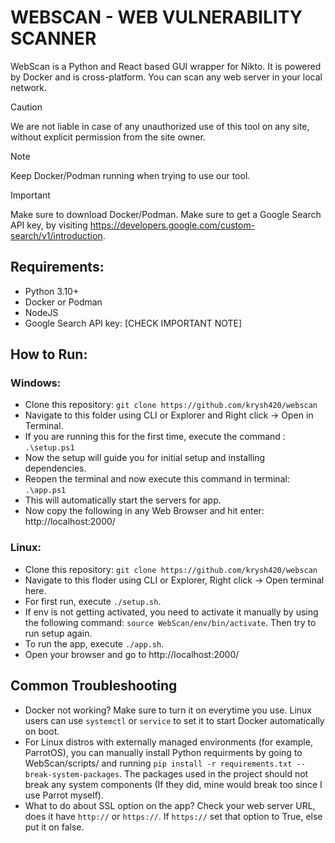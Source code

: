# WEBSCAN - WEB VULNERABILITY SCANNER
WebScan is a Python and React based GUI wrapper for Nikto. It is powered by Docker and is cross-platform. You can scan any web server in your local network.

> [!CAUTION]
> We are not liable in case of any unauthorized use of this tool on any site, without explicit permission from the site owner.

> [!NOTE]
> Keep Docker/Podman running when trying to use our tool.

> [!IMPORTANT]
> Make sure to download Docker/Podman.
> Make sure to get a Google Search API key, by visiting https://developers.google.com/custom-search/v1/introduction.

## Requirements:
- Python 3.10+
- Docker or Podman
- NodeJS
- Google Search API key: [CHECK IMPORTANT NOTE]

## How to Run:
### Windows:
- Clone this repository:
  `git clone https://github.com/krysh420/webscan`
- Navigate to this folder using CLI or Explorer and Right click -> Open in Terminal.
- If you are running this for the first time, execute the command :
  `.\setup.ps1`
- Now the setup will guide you for initial setup and installing dependencies.
- Reopen the terminal and now execute this command in terminal: `.\app.ps1`
- This will automatically start the servers for app. 
- Now copy the following in any Web Browser and hit enter:
            http://localhost:2000/

### Linux:
- Clone this repository:
   `git clone https://github.com/krysh420/webscan`
- Navigate to this floder using CLI or Explorer, Right click -> Open terminal here.
- For first run, execute `./setup.sh`.
- If env is not getting activated, you need to activate it manually by using the following command: `source WebScan/env/bin/activate`. Then try to run setup again.
- To run the app, execute `./app.sh`.
- Open your browser and go to http://localhost:2000/

## Common Troubleshooting
- Docker not working? Make sure to turn it on everytime you use. Linux users can use `systemctl` or `service` to set it to start Docker automatically on boot.
- For Linux distros with externally managed environments (for example, ParrotOS), you can manually install Python requirments by going to WebScan/scripts/ and running `pip install -r requirements.txt --break-system-packages`. The packages used in the project should not break any system components (If they did, mine would break too since I use Parrot myself).
- What to do about SSL option on the app? Check your web server URL, does it have `http://` or `https://`. If `https://` set that option to True, else put it on false.
